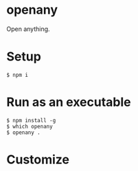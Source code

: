 # openany

Open anything.

# Setup

```
$ npm i
```

# Run as an executable

```
$ npm install -g
$ which openany
$ openany .
```

# Customize


